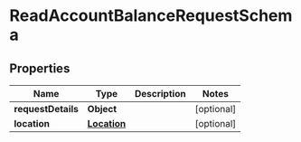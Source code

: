

# ReadAccountBalanceRequestSchema


## Properties

Name | Type | Description | Notes
------------ | ------------- | ------------- | -------------
**requestDetails** | **Object** |  |  [optional]
**location** | [**Location**](Location.md) |  |  [optional]



